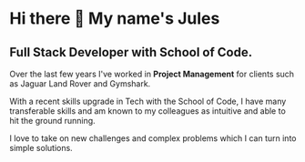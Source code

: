 <h1>Hi there 👋 My name's Jules</h1>


<h2>Full Stack Developer with School of Code.</h2>

Over the last few years I've worked in <strong>Project Management</strong> for clients such as Jaguar Land Rover and Gymshark.

With a recent skills upgrade in Tech with the School of Code, I have many transferable skills and am known to my colleagues as intuitive and able to hit the ground running. 

I love to take on new challenges and complex problems which I can turn into simple solutions. 

<!---
julesgsmith/julesgsmith is a ✨ special ✨ repository because its `README.md` (this file) appears on your GitHub profile.
You can click the Preview link to take a look at your changes.
--->
